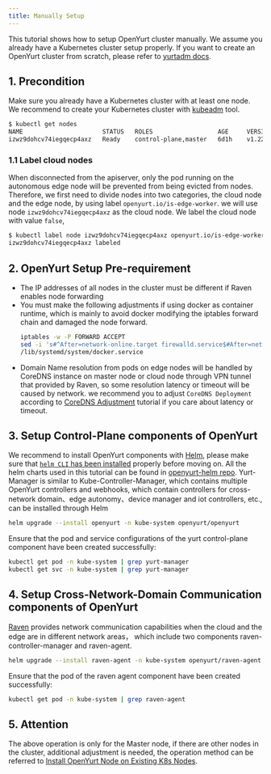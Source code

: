 ```yaml
---
title: Manually Setup
---
```


This tutorial shows how to setup OpenYurt cluster manually. We assume you already have a Kubernetes cluster setup properly. If you want to create an OpenYurt cluster from scratch, please refer to [yurtadm docs](./yurtadm-init.md).

## 1. Precondition

Make sure you already have a Kubernetes cluster with at least one node. We recommend to create your Kubernetes cluster with [kubeadm](https://kubernetes.io/docs/setup/production-environment/tools/kubeadm/create-cluster-kubeadm/) tool.

```bash
$ kubectl get nodes
NAME                      STATUS   ROLES                  AGE     VERSION
izwz9dohcv74iegqecp4axz   Ready    control-plane,master   6d1h    v1.22.11
```

### 1.1 Label cloud nodes

When disconnected from the apiserver, only the pod running on the autonomous edge node will
be prevented from being evicted from nodes. Therefore, we first need to divide nodes into two categories, the cloud node
and the edge node, by using label `openyurt.io/is-edge-worker`.
we will use node `izwz9dohcv74iegqecp4axz` as the cloud node. We label the cloud node with value `false`,

```bash
$ kubectl label node izwz9dohcv74iegqecp4axz openyurt.io/is-edge-worker=false
izwz9dohcv74iegqecp4axz labeled
```

## 2.  OpenYurt Setup Pre-requirement
* The IP addresses of all nodes in the cluster must be different if Raven enables node forwarding
* You must make the following adjustments if using docker as container runtime, which is mainly to avoid docker modifying the iptables forward chain and damaged the node forward.
  ```bash
  iptables -w -P FORWARD ACCEPT
  sed -i 's#^After=network-online.target firewalld.service$#After=network-online.target firewalld.service containerd.service#g' \
  /lib/systemd/system/docker.service
  ```
* Domain Name resolution from pods on edge nodes will be handled by CoreDNS instance on master node or cloud node through VPN tunnel that provided by Raven, so some resolution latency or timeout will be caused by network. we recommend you to adjust `CoreDNS Deployment` according to [CoreDNS Adjustment](./coredns-prepare.md) tutorial if you care about latency or timeout.

## 3. Setup Control-Plane components of OpenYurt

We recommend to install OpenYurt components with [Helm](https://helm.sh/), please make sure that [`helm CLI` has been installed](https://helm.sh/docs/intro/install/) properly before moving on. All the helm charts used in this tutorial can be found in [openyurt-helm repo](https://github.com/openyurtio/openyurt-helm).
Yurt-Manager is similar to Kube-Controller-Manager, which contains multiple OpenYurt controllers and webhooks, which contain controllers for cross-network domain、edge autonomy、device manager and iot controllers, etc., can be installed through Helm
```bash
helm upgrade --install openyurt -n kube-system openyurt/openyurt
```

Ensure that the pod and service configurations of the yurt control-plane component have been created successfully:

```bash
kubectl get pod -n kube-system | grep yurt-manager
kubectl get svc -n kube-system | grep yurt-manager
```

## 4. Setup Cross-Network-Domain Communication components of OpenYurt

[Raven](../core-concepts/raven.md) provides network communication capabilities when the cloud and the edge are in different network areas， which include two components raven-controller-manager and raven-agent.
```bash
helm upgrade --install raven-agent -n kube-system openyurt/raven-agent
```

Ensure that the pod of the raven agent component have been created successfully:
```bash
kubectl get pod -n kube-system | grep raven-agent
```

## 5. Attention

The above operation is only for the Master node, if there are other nodes in the cluster, additional adjustment is needed, the operation method can be referred to [Install OpenYurt Node on Existing K8s Nodes](./yurtadm-join.md#2-install-openyurt-node-components).
